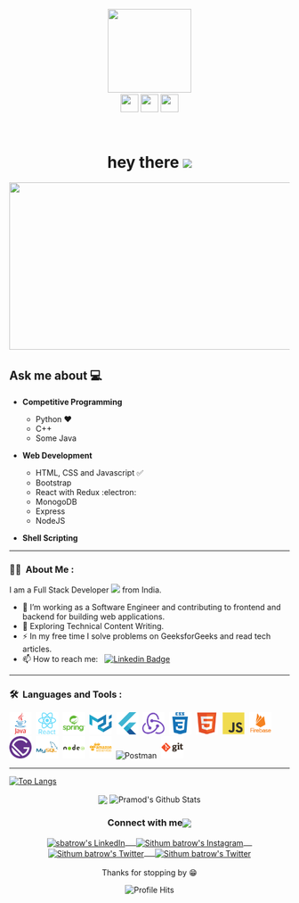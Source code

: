 
<p align="center"> <img src="https://media.istockphoto.com/vectors/programming-code-application-window-vector-id1124838925?k=20&m=1124838925&s=170667a&w=0&h=qiorTps2pQd6vm29ApL50h9W6fiQgHle9_2fbb9OXw4=" width="150px" height="150px" /><br><a href="https://github.com/sbatrow"><img src="https://icon-library.com/images/icon-programmer/icon-programmer-14.jpg" width="32px" height="32px"></a> <a href="https://www.facebook.com/sithum batrow"><img src="https://i.ibb.co/zmYNW4p/facebook.png" width="32px" height="32px"></a> <a href="https://www.instagram.com/sithum batrow/"><img src="https://i.ibb.co/Kx2GSrT/instagram.png" width="32px" height="32px"></a> </a>
</p>

<p align="center"><img src="https://komarev.com/ghpvc/?username=kakbar&style=flat-square&color=blue" alt=""></p>

<h1 align="center">hey there <img src="https://media.giphy.com/media/hvRJCLFzcasrR4ia7z/giphy.gif" width="40"></h1>

<p align="center"><img src="https://media.giphy.com/media/dWesBcTLavkZuG35MI/giphy.gif" width="600" height="300"  /></p>




## Ask me about :computer: 
- **Competitive Programming**
	- Python ❤️
	- C++
	- Some Java

- **Web Development**
	- HTML, CSS and Javascript :white_check_mark:
	- Bootstrap
	- React with Redux :electron:
	- MonogoDB
  - Express
  - NodeJS  
- **Shell Scripting**

---

### :woman_technologist: &nbsp;About Me :

I am a Full Stack Developer <img src="https://media.giphy.com/media/WUlplcMpOCEmTGBtBW/giphy.gif" width="30"> from India.

- 🔭 I’m working as a Software Engineer and contributing to frontend and backend for building web applications.
- 🌱 Exploring Technical Content Writing.
- ⚡ In my free time I solve problems on GeeksforGeeks and read tech articles.
- 📫 How to reach me: &nbsp; [![Linkedin Badge](https://img.shields.io/badge/-kakbar-blue?style=flat&logo=Linkedin&logoColor=white)](https://www.linkedin.com/in/kakbar)

---

### 🛠 &nbsp;Languages and Tools :

<p>
<img src="https://github.com/devicons/devicon/blob/master/icons/java/java-original-wordmark.svg" title="Java" alt="Java" width="40" height="40"/>&nbsp;
<img src="https://github.com/devicons/devicon/blob/master/icons/react/react-original-wordmark.svg" title="React" alt="React" width="40" height="40"/>&nbsp;
<img src="https://github.com/devicons/devicon/blob/master/icons/spring/spring-original-wordmark.svg" title="Spring" alt="Spring" width="40" height="40"/>&nbsp;
<img src="https://github.com/devicons/devicon/blob/master/icons/materialui/materialui-original.svg" title="Material UI" alt="Material UI" width="40" height="40"/>&nbsp;
<img src="https://github.com/devicons/devicon/blob/master/icons/flutter/flutter-original.svg" title="Flutter" alt="Flutter" width="40" height="40"/>&nbsp;
<img src="https://github.com/devicons/devicon/blob/master/icons/redux/redux-original.svg" title="Redux" alt="Redux " width="40" height="40"/>&nbsp;
<img src="https://github.com/devicons/devicon/blob/master/icons/css3/css3-plain-wordmark.svg"  title="CSS3" alt="CSS" width="40" height="40"/>&nbsp;
<img src="https://github.com/devicons/devicon/blob/master/icons/html5/html5-original.svg" title="HTML5" alt="HTML" width="40" height="40"/>&nbsp;
<img src="https://github.com/devicons/devicon/blob/master/icons/javascript/javascript-original.svg" title="JavaScript" alt="JavaScript" width="40" height="40"/>&nbsp;
<img src="https://github.com/devicons/devicon/blob/master/icons/firebase/firebase-plain-wordmark.svg" title="Firebase" alt="Firebase" width="40" height="40"/>&nbsp;
<img src="https://github.com/devicons/devicon/blob/master/icons/gatsby/gatsby-original.svg" title="Gatsby"  alt="Gatsby" width="40" height="40"/>&nbsp;
<img src="https://github.com/devicons/devicon/blob/master/icons/mysql/mysql-original-wordmark.svg" title="MySQL"  alt="MySQL" width="40" height="40"/>&nbsp;
<img src="https://github.com/devicons/devicon/blob/master/icons/nodejs/nodejs-original-wordmark.svg" title="NodeJS" alt="NodeJS" width="40" height="40"/>&nbsp;
<img src="https://github.com/devicons/devicon/blob/master/icons/amazonwebservices/amazonwebservices-plain-wordmark.svg" title="AWS" alt="AWS" width="40" height="40"/>&nbsp;
<img src="https://www.vectorlogo.zone/logos/getpostman/getpostman-icon.svg" title="Postman"  alt="Postman" width="40" height="40"/>&nbsp;
<img src="https://github.com/devicons/devicon/blob/master/icons/git/git-original-wordmark.svg" title="Git" **alt="Git" width="40" height="40"/>&nbsp;
</p>

---

[![Top Langs](https://github-readme-stats.vercel.app/api/top-langs/?username=sbatrow&layout=compact&theme=vision-friendly-dark)](https://github.com/sbatrow/github-readme-stats)
  

  <p align="center">
<img align="center" src="[https://github-readme-stats.vercel.app/api?username=sbatrow&&show_icons=true&theme=radical](https://github-readme-stats.vercel.app/api/top-langs/?username=sbatrow&layout=compact&theme=vision-friendly-dark)](https://github.com/sbatrow/github-readme-stats)" >	
<img align="center" src="https://github-readme-stats.vercel.app/api?username=sbatrow&&show_icons=true&theme=radical" alt="Pramod's Github Stats">


<div align="center">
  <h3 align="center">Connect with me<img align="center" src="https://github.com/rajput2107/rajput2107/blob/master/Assets/Handshake.gif" height="33px" /></h3> 
</div>
<p align="center">
 <a href="https://www.linkedin.com/in/sbatrow/" target="blank">
  <img align="center" alt="sbatrow's LinkedIn" width="30px" src="https://www.vectorlogo.zone/logos/linkedin/linkedin-icon.svg" /> &nbsp; &nbsp;
 </a>
 <a href="https://www.instagram.com/sbatroww/" target="blank">
  <img align="center" alt="Sithum batrow's Instagram" width="30px" src="https://www.vectorlogo.zone/logos/instagram/instagram-icon.svg" /> &nbsp; &nbsp;
 </a>
 <a href="https://twitter.com/SBatrow" target="blank">
  <img align="center" alt="Sithum batrow's Twitter" width="30px" src="https://www.vectorlogo.zone/logos/twitter/twitter-official.svg" /> &nbsp; &nbsp;
 </a>
 <a href="https://medium.com/@sbatrow" target="blank">
  <img align="center" alt="Sithum batrow's Twitter" width="30px" src="https://www.vectorlogo.zone/logos/medium/medium-tile.svg" />
 </a> 
  <br/>
  <br/>
  Thanks for stopping by 😁<br/>
</p>
<p align="center"><img alt="Profile Hits" src="https://hits.seeyoufarm.com/api/count/incr/badge.svg?url=https%3A%2F%2Fgithub.com%2Fsbatrow%2F" /></p>



